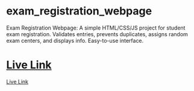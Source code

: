 # exam_registration_webpage
Exam Registration Webpage: A simple HTML/CSS/JS project for student exam registration. Validates entries, prevents duplicates, assigns random exam centers, and displays info. Easy-to-use interface.

# [Live Link](https://saiamareswar.github.io/exam_registration_webpage/)

<a href="https://saiamareswar.github.io/exam_registration_webpage/" target="_blank">Live Link</a>

